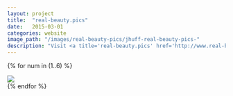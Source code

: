 ```yaml
---
layout: project
title:  "real-beauty.pics"
date:   2015-03-01
categories: website 
image_path: "/images/real-beauty-pics/jhuff-real-beauty-pics-"
description: "Visit <a title='real-beauty.pics' href='http://www.real-beauty.pics'>real-beauty.pics</a> to see a persistent Google image search for \"beauty\" in hope of finding something different. This is a response to <a title='Joanne McNeil' ahref='http://www.joannemcneil.com'>Joanne McNeil's</a> essay on <a title='Google Beauty' href='https://www.google.com/url?sa=t&rct=j&q=&esrc=s&source=web&cd=1&cad=rja&uact=8&ved=0CCIQFjAA&url=https%3A%2F%2Fmedium.com%2Fmessage%2Fgoogle-beauty-f73d7bf4e51b&ei=bQFFVbCUEsKhgwTXh4CgBw&usg=AFQjCNH6oyWZHFBp2-K_uMaTpMlUxqqkaw&sig2=wCuBxMtYM9kJDIHN2wkr8w&bvm=bv.92291466,d.eXY'>Google Beauty</a>."
---
```


{% for num in (1..6) %}
<div>
    <img class="mb3" src="{{ page.image_path }}{{ num }}.jpg" />
</div>
{% endfor %}

